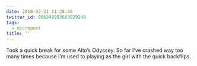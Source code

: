 ```yaml
---
date: 2018-02-21 11:28:48
twitter_id: 966348993663029248
tags:
  - micropost
title: ''
---
```


Took a quick break for some Alto’s Odyssey. So far I’ve crashed way too many times because I’m used to playing as the girl with the quick backflips.
